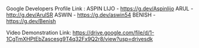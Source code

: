 Google Developers Profile Link : 
ASPIN LIJO - https://g.dev/Aspinlijo
ARUL - http://g.dev/ArulSR
ASWIN  - https://g.dev/aswin54
BENISH - https://g.dev/Benish

Video Demonstration Link: https://drive.google.com/file/d/1-1CgTmXHPtEbZascesg9T4q32Fx9Q2r8/view?usp=drivesdk
